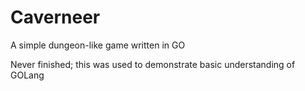 # Caverneer
A simple dungeon-like game written in GO

Never finished; this was used to demonstrate basic understanding of GOLang
